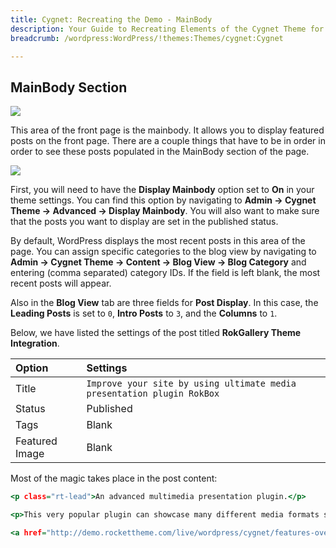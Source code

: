 ```yaml
---
title: Cygnet: Recreating the Demo - MainBody
description: Your Guide to Recreating Elements of the Cygnet Theme for WordPress
breadcrumb: /wordpress:WordPress/!themes:Themes/cygnet:Cygnet

---
```


MainBody Section
-----

![](assets/demo_11.jpeg)

This area of the front page is the mainbody. It allows you to display featured posts on the front page. There are a couple things that have to be in order in order to see these posts populated in the MainBody section of the page.

![](assets/setadvanced.jpeg)

First, you will need to have the **Display Mainbody** option set to **On** in your theme settings. You can find this option by navigating to **Admin -> Cygnet Theme -> Advanced -> Display Mainbody**. You will also want to make sure that the posts you want to display are set in the published status.

By default, WordPress displays the most recent posts in this area of the page. You can assign specific categories to the blog view by navigating to **Admin -> Cygnet Theme -> Content -> Blog View -> Blog Category** and entering (comma separated) category IDs. If the field is left blank, the most recent posts will appear. 

Also in the **Blog View** tab are three fields for **Post Display**. In this case, the **Leading Posts** is set to `0`, **Intro Posts** to `3`, and the **Columns** to `1`.

Below, we have listed the settings of the post titled **RokGallery Theme Integration**.

| Option         | Settings                                                               |
| :------------- | :-----------------                                                     |
| Title          | `Improve your site by using ultimate media presentation plugin RokBox` |
| Status         | Published                                                              |
| Tags           | Blank                                                                  |
| Featured Image | Blank                                                                  |


Most of the magic takes place in the post content:

~~~ .html
<p class="rt-lead">An advanced multimedia presentation plugin.</p>

<p>This very popular plugin can showcase many different media formats such as images, videos, music, embedded widgets, Ajax content, and WordPress widgets, all from a three-dimensional display.</p>

<a href="http://demo.rockettheme.com/live/wordpress/cygnet/features-overview/" class="readon">Read More</a>
~~~ 
